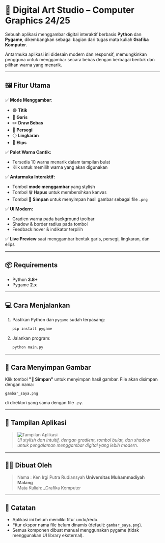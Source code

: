 # 🎨 Digital Art Studio – Computer Graphics 24/25

Sebuah aplikasi menggambar digital interaktif berbasis **Python** dan **Pygame**, dikembangkan sebagai bagian dari tugas mata kuliah **Grafika Komputer**.

Antarmuka aplikasi ini didesain modern dan responsif, memungkinkan pengguna untuk menggambar secara bebas dengan berbagai bentuk dan pilihan warna yang menarik.

---

## 🖼️ Fitur Utama

✅ **Mode Menggambar:**

- 🟣 **Titik**
- 🔵 **Garis**
- ✏️ **Draw Bebas**
- 🔲 **Persegi**
- ⚪ **Lingkaran**
- 🥚 **Elips**

✅ **Palet Warna Cantik:**

- Tersedia 10 warna menarik dalam tampilan bulat
- Klik untuk memilih warna yang akan digunakan

✅ **Antarmuka Interaktif:**

- Tombol **mode menggambar** yang stylish
- Tombol 🗑️ **Hapus** untuk membersihkan kanvas
- Tombol 💾 **Simpan** untuk menyimpan hasil gambar sebagai file `.png`

✅ **UI Modern:**

- Gradien warna pada background toolbar
- Shadow & border radius pada tombol
- Feedback hover & indikator terpilih

✅ **Live Preview** saat menggambar bentuk garis, persegi, lingkaran, dan elips

---

## 📦 Requirements

- Python **3.8+**
- Pygame **2.x**

---

## 💻 Cara Menjalankan

1. Pastikan Python dan `pygame` sudah terpasang:

   ```bash
   pip install pygame
   ```

2. Jalankan program:
   ```bash
   python main.py
   ```

---

## 💾 Cara Menyimpan Gambar

Klik tombol **"💾 Simpan"** untuk menyimpan hasil gambar. File akan disimpan dengan nama:

```
gambar_saya.png
```

di direktori yang sama dengan file `.py`.

---

## 📸 Tampilan Aplikasi

> ![Tampilan Aplikasi](screenshot.png)  
> _UI stylish dan intuitif, dengan gradient, tombol bulat, dan shadow untuk pengalaman menggambar digital yang lebih modern._

---

## 👨‍🎓 Dibuat Oleh

> Nama : Ken Irgi Putra Rudiansyah
> **Universitas Muhammadiyah Malang**  
> Mata Kuliah: _Grafika Komputer 

---

## 📝 Catatan

- Aplikasi ini belum memiliki fitur undo/redo.
- Fitur ekspor nama file belum dinamis (default: `gambar_saya.png`).
- Semua komponen dibuat manual menggunakan pygame (tidak menggunakan UI library eksternal).
